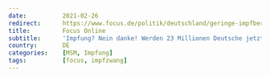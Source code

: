 ```yaml
---
date:          2021-02-26
redirect:      https://www.focus.de/politik/deutschland/geringe-impfbereitschaft-in-deutschland-22-millionen-menschen-wollen-sich-nicht-impfen-lassen-werden-sie-zu-buergern-2-klasse_id_13026138.html
title:         Focus Online
subtitle:      'Impfung? Nein danke! Werden 23 Millionen Deutsche jetzt zu Bürgern 2. Klasse?'
country:       DE
categories:    [MSM, Impfung]
tags:          [focus, impfzwang]
---
```

